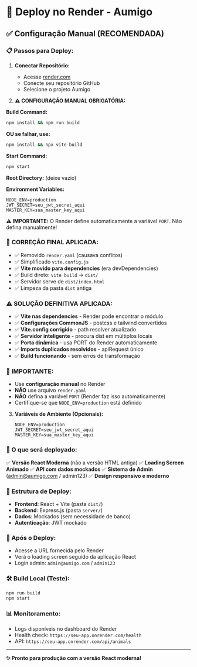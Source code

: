 # 🚀 Deploy no Render - Aumigo

## ✅ Configuração Manual (RECOMENDADA)

### 📋 Passos para Deploy:

1. **Conectar Repositório:**
   - Acesse [render.com](https://render.com)
   - Conecte seu repositório GitHub
   - Selecione o projeto Aumigo

2. **⚠️ CONFIGURAÇÃO MANUAL OBRIGATÓRIA:**

**Build Command:**
```bash
npm install && npm run build
```

**OU se falhar, use:**
```bash
npm install && npx vite build
```

**Start Command:**
```bash
npm start
```

**Root Directory:** (deixe vazio)

**Environment Variables:**
```
NODE_ENV=production
JWT_SECRET=seu_jwt_secret_aqui
MASTER_KEY=sua_master_key_aqui
```

**⚠️ IMPORTANTE:** O Render define automaticamente a variável `PORT`. Não defina manualmente!

### 🔧 **CORREÇÃO FINAL APLICADA:**

- ✅ Removido `render.yaml` (causava conflitos)
- ✅ Simplificado `vite.config.js`
- ✅ **Vite movido para dependencies** (era devDependencies)
- ✅ Build direto: `vite build` → `dist/`
- ✅ Servidor serve de `dist/index.html`
- ✅ Limpeza da pasta `dist` antiga

### ⚠️ **SOLUÇÃO DEFINITIVA APLICADA:**
- ✅ **Vite nas dependencies** - Render pode encontrar o módulo
- ✅ **Configurações CommonJS** - postcss e tailwind convertidos
- ✅ **Vite.config corrigido** - path resolver atualizado
- ✅ **Servidor inteligente** - procura dist em múltiplos locais
- ✅ **Porta dinâmica** - usa PORT do Render automaticamente
- ✅ **Imports duplicados resolvidos** - apiRequest único
- ✅ **Build funcionando** - sem erros de transformação

### 🔧 **IMPORTANTE:**
- Use **configuração manual** no Render
- **NÃO** use arquivo `render.yaml`
- **NÃO** defina a variável `PORT` (Render faz isso automaticamente)
- Certifique-se que `NODE_ENV=production` está definido

3. **Variáveis de Ambiente (Opcionais):**
   ```
   NODE_ENV=production
   JWT_SECRET=seu_jwt_secret_aqui
   MASTER_KEY=sua_master_key_aqui
   ```

### 🎯 O que será deployado:

✅ **Versão React Moderna** (não a versão HTML antiga)
✅ **Loading Screen Animado** 
✅ **API com dados mockados**
✅ **Sistema de Admin** (admin@aumigo.com / admin123)
✅ **Design responsivo e moderno**

### 🔧 Estrutura de Deploy:

- **Frontend**: React + Vite (pasta `dist/`)
- **Backend**: Express.js (pasta `server/`)
- **Dados**: Mockados (sem necessidade de banco)
- **Autenticação**: JWT mockado

### 📱 Após o Deploy:

- Acesse a URL fornecida pelo Render
- Verá o loading screen seguido da aplicação React
- Login admin: `admin@aumigo.com` / `admin123`

### 🛠️ Build Local (Teste):

```bash
npm run build
npm start
```

### 📊 Monitoramento:

- Logs disponíveis no dashboard do Render
- Health check: `https://seu-app.onrender.com/health`
- API: `https://seu-app.onrender.com/api/animals`

---

**✨ Pronto para produção com a versão React moderna!**